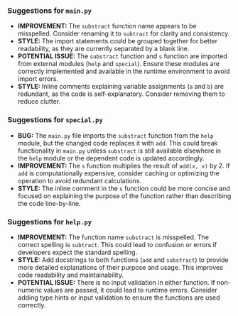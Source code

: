 ### Suggestions for `main.py`

- **IMPROVEMENT:** The `substract` function name appears to be misspelled. Consider renaming it to `subtract` for clarity and consistency.
- **STYLE:** The import statements could be grouped together for better readability, as they are currently separated by a blank line.
- **POTENTIAL ISSUE:** The `substract` function and `s` function are imported from external modules (`help` and `special`). Ensure these modules are correctly implemented and available in the runtime environment to avoid import errors.
- **STYLE:** Inline comments explaining variable assignments (`a` and `b`) are redundant, as the code is self-explanatory. Consider removing them to reduce clutter.

### Suggestions for `special.py`

- **BUG:** The `main.py` file imports the `substract` function from the `help` module, but the changed code replaces it with `add`. This could break functionality in `main.py` unless `substract` is still available elsewhere in the `help` module or the dependent code is updated accordingly.
- **IMPROVEMENT:** The `s` function multiplies the result of `add(x, x)` by 2. If `add` is computationally expensive, consider caching or optimizing the operation to avoid redundant calculations.
- **STYLE:** The inline comment in the `s` function could be more concise and focused on explaining the purpose of the function rather than describing the code line-by-line.

### Suggestions for `help.py`

- **IMPROVEMENT:** The function name `substract` is misspelled. The correct spelling is `subtract`. This could lead to confusion or errors if developers expect the standard spelling.
- **STYLE:** Add docstrings to both functions (`add` and `substract`) to provide more detailed explanations of their purpose and usage. This improves code readability and maintainability.
- **POTENTIAL ISSUE:** There is no input validation in either function. If non-numeric values are passed, it could lead to runtime errors. Consider adding type hints or input validation to ensure the functions are used correctly.

